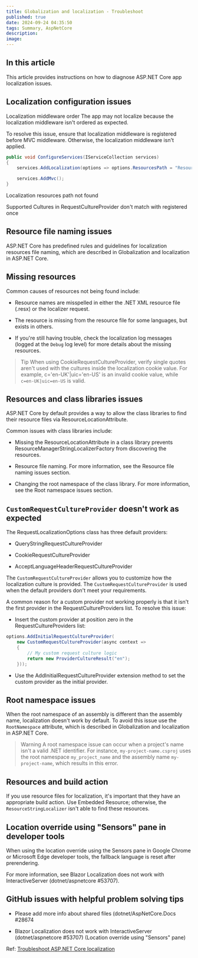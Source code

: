 ```yaml
---
title: Globalization and localization - Troubleshoot
published: true
date: 2024-09-24 04:35:50
tags: Summary, AspNetCore
description:
image:
---
```


## In this article

This article provides instructions on how to diagnose ASP.NET Core app localization issues.

## Localization configuration issues

Localization middleware order
The app may not localize because the localization middleware isn't ordered as expected.

To resolve this issue, ensure that localization middleware is registered before MVC middleware. Otherwise, the localization middleware isn't applied.

```csharp
public void ConfigureServices(IServiceCollection services)
{
    services.AddLocalization(options => options.ResourcesPath = "Resources");

    services.AddMvc();
}
```

Localization resources path not found

Supported Cultures in RequestCultureProvider don't match with registered once

## Resource file naming issues

ASP.NET Core has predefined rules and guidelines for localization resources file naming, which are described in Globalization and localization in ASP.NET Core.

## Missing resources

Common causes of resources not being found include:

- Resource names are misspelled in either the .NET XML resource file (.resx) or the localizer request.

- The resource is missing from the resource file for some languages, but exists in others.

- If you're still having trouble, check the localization log messages (logged at the ```Debug``` log level) for more details about the missing resources.

> Tip
When using CookieRequestCultureProvider, verify single quotes aren't used with the cultures inside the localization cookie value. For example, c='en-UK'|uic='en-US' is an invalid cookie value, while ```c=en-UK|uic=en-US``` is valid.

## Resources and class libraries issues

ASP.NET Core by default provides a way to allow the class libraries to find their resource files via ResourceLocationAttribute.

Common issues with class libraries include:

- Missing the ResourceLocationAttribute in a class library prevents ResourceManagerStringLocalizerFactory from discovering the resources.

- Resource file naming. For more information, see the Resource file naming issues section.

- Changing the root namespace of the class library. For more information, see the Root namespace issues section.

## ```CustomRequestCultureProvider``` doesn't work as expected

The RequestLocalizationOptions class has three default providers:

- QueryStringRequestCultureProvider

- CookieRequestCultureProvider

- AcceptLanguageHeaderRequestCultureProvider

The ```CustomRequestCultureProvider``` allows you to customize how the localization culture is provided. The ```CustomRequestCultureProvider``` is used when the default providers don't meet your requirements.

A common reason for a custom provider not working properly is that it isn't the first provider in the RequestCultureProviders list. To resolve this issue:

 - Insert the custom provider at position zero in the RequestCultureProviders list:


```csharp
options.AddInitialRequestCultureProvider(
    new CustomRequestCultureProvider(async context =>
    {
        // My custom request culture logic
        return new ProviderCultureResult("en");
    }));
```

- Use the AddInitialRequestCultureProvider extension method to set the custom provider as the initial provider.

## Root namespace issues

When the root namespace of an assembly is different than the assembly name, localization doesn't work by default. To avoid this issue use the ```RootNamespace``` attribute, which is described in Globalization and localization in ASP.NET Core.

> Warning
A root namespace issue can occur when a project's name isn't a valid .NET identifier. For instance, ```my-project-name.csproj``` uses the root namespace ```my_project_name``` and the assembly name ```my-project-name```, which results in this error.

## Resources and build action

If you use resource files for localization, it's important that they have an appropriate build action. Use Embedded Resource; otherwise, the ```ResourceStringLocalizer``` isn't able to find these resources.

## Location override using "Sensors" pane in developer tools

When using the location override using the Sensors pane in Google Chrome or Microsoft Edge developer tools, the fallback language is reset after prerendering.

For more information, see Blazor Localization does not work with InteractiveServer (dotnet/aspnetcore #53707).

## GitHub issues with helpful problem solving tips

- Please add more info about shared files (dotnet/AspNetCore.Docs #28674

- Blazor Localization does not work with InteractiveServer (dotnet/aspnetcore #53707) (Location override using "Sensors" pane)

Ref: [Troubleshoot ASP.NET Core localization](https://learn.microsoft.com/en-us/aspnet/core/fundamentals/troubleshoot-aspnet-core-localization?view=aspnetcore-8.0)